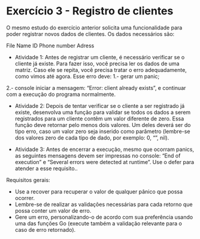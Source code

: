 # Exercício 3 - Registro de clientes
O mesmo estudo do exercício anterior solicita uma funcionalidade para poder registrar novos dados de clientes. Os dados necessários são:

File
Name
ID
Phone number
Adress

- Atividade 1: Antes de registrar um cliente, é necessário verificar se o cliente já existe. Para fazer isso, você precisa ler os dados de uma matriz. Caso ele se repita, você precisa tratar o erro adequadamente, como vimos até agora. Esse erro deve:
1.- gerar um panic;

2.- console iniciar a mensagem: “Error: client already exists”, e continuar com a execução do programa normalmente.

- Atividade 2: Depois de tentar verificar se o cliente a ser registrado já existe, desenvolva uma função para validar se todos os dados a serem registrados para um cliente contêm um valor diferente de zero. Essa função deve retornar pelo menos dois valores. Um deles deverá ser do tipo erro, caso um valor zero seja inserido como parâmetro (lembre-se dos valores zero de cada tipo de dado, por exemplo: 0, “”, nil).

- Atividade 3: Antes de encerrar a execução, mesmo que ocorram panics, as seguintes mensagens devem ser impressas no console: “End of execution” e “Several errors were detected at runtime”. Use o defer  para atender a esse requisito..

Requisitos gerais:

- Use a recover para recuperar o valor de qualquer pânico que possa ocorrer.
- Lembre-se de realizar as validações necessárias para cada retorno que possa conter um valor de erro.
- Gere um erro, personalizando-o de acordo com sua preferência usando uma das funções Go (execute também a validação relevante para o caso de erro retornado).
